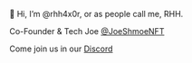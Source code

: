 👋 Hi, I’m @rhh4x0r, or as people call me, RHH.

Co-Founder & Tech Joe [@JoeShmoeNFT](https://twitter.com/JoeShmoeNFT)

Come join us in our [Discord](https://discord.gg/joeshmoenft)
